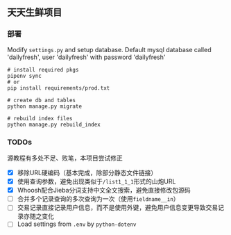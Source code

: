 ## 天天生鲜项目

### 部署
Modify `settings.py` and setup database. Default mysql database called 'dailyfresh', user 'dailyfresh' with password 'dailyfresh'

```shell
# install required pkgs
pipenv sync
# or
pip install requirements/prod.txt

# create db and tables
python manage.py migrate

# rebuild index files
python manage.py rebuild_index
```

### TODOs
源教程有多处不足、败笔，本项目尝试修正
- [x] 移除URL硬编码（基本完成，除部分静态文件链接）
- [x] 使用查询参数，避免出现类似于`/list1_1_1`形式的山炮URL
- [x] Whoosh配合Jieba分词支持中文全文搜索，避免直接修改包源码
- [ ] 合并多个记录查询的多次查询为一次（使用`fieldname__in`）
- [ ] 交易记录直接记录用户信息，而不是使用外键，避免用户信息变更导致交易记录亦随之变化
- [ ] Load settings from `.env` by `python-dotenv`